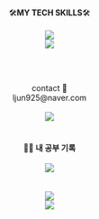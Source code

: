 <!-- <div align="center">
<img src="https://capsule-render.vercel.app/api?type=waving&color=0:DAA520, 100:654ea3&height=230&section=header&text=Junyoung's&fontSize=30&fontColor=ffdde1&fontAlignY=30&descAlign=65&descSize=50&section=header&desc=github&descSize=50&descAlignY=30">
</div>
--> 
<p align="center">
 🛠️<b>MY TECH SKILLS</b>🛠️
 <br><br>
  <a href="https://skillicons.dev">
    <img src="https://skillicons.dev/icons?i=js,typescript" /> <br>
    <img src="https://skillicons.dev/icons?i=react,next,firebase" />
  </a>
</p>
 
<br><br>
<div align="center">
contact 📧<br>
ljun925@naver.com <br><br>
<a href="https://www.instagram.com/feb.25jy/" target="_blank"><img src="https://skillicons.dev/icons?i=instagram" /></a>
<br>
</div>
<br>
<div align="middle">
      <h4>✍🏻 내 공부 기록</h4>
     <a href="https://receptive-crater-2a7.notion.site/4fa5da77f894430dadc003ebe027cf74">
          <img src="https://img.shields.io/badge/Notion-000000?style=flat&logo=Notion&logoColor=white"/></a> 
     <br><br><br>
<img src="https://github-readme-stats.vercel.app/api?username=moko0428&show_icons=true&theme=rose_pine">
     <br>
     <img src="https://github-readme-stats.vercel.app/api/top-langs/?username=moko0428&layout=compact&theme=rose_pine"><br><br> 
<div align=center>
<!-- 
![moko0428's github stats](https://github-readme-stats.vercel.app/api?username=moko0428&show_icons=true)
<div align="center">
<img src="https://capsule-render.vercel.app/api?type=waving&color=0:DAA520, 100:654ea3&height=170&section=footer">
</div>
-->
